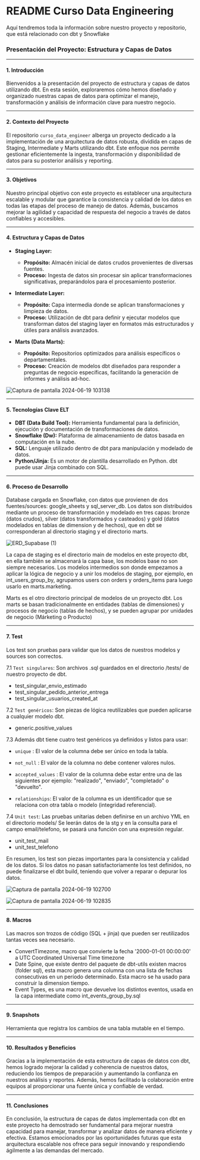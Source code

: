 # README Curso Data Engineering
Aquí tendremos toda la información sobre nuestro proyecto y repositorio, que está relacionado con dbt y Snowflake

### Presentación del Proyecto: Estructura y Capas de Datos

---

#### 1. Introducción

Bienvenidos a la presentación del proyecto de estructura y capas de datos utilizando dbt. En esta sesión, exploraremos cómo hemos diseñado y organizado nuestras capas de datos para optimizar el manejo, transformación y análisis de información clave para nuestro negocio.

---

#### 2. Contexto del Proyecto

El repositorio `curso_data_engineer` alberga un proyecto dedicado a la implementación de una arquitectura de datos robusta, dividida en capas de Staging, Intermediate y Marts utilizando dbt. Este enfoque nos permite gestionar eficientemente la ingesta, transformación y disponibilidad de datos para su posterior análisis y reporting.

---

#### 3. Objetivos

Nuestro principal objetivo con este proyecto es establecer una arquitectura escalable y modular que garantice la consistencia y calidad de los datos en todas las etapas del proceso de manejo de datos. Además, buscamos mejorar la agilidad y capacidad de respuesta del negocio a través de datos confiables y accesibles.

---

#### 4. Estructura y Capas de Datos

- **Staging Layer:**
  - **Propósito:** Almacén inicial de datos crudos provenientes de diversas fuentes.
  - **Proceso:** Ingesta de datos sin procesar sin aplicar transformaciones significativas, preparándolos para el procesamiento posterior.
  
- **Intermediate Layer:**
  - **Propósito:** Capa intermedia donde se aplican transformaciones y limpieza de datos.
  - **Proceso:** Utilización de dbt para definir y ejecutar modelos que transforman datos del staging layer en formatos más estructurados y útiles para análisis avanzados.
  
- **Marts (Data Marts):**
  - **Propósito:** Repositorios optimizados para análisis específicos o departamentales.
  - **Proceso:** Creación de modelos dbt diseñados para responder a preguntas de negocio específicas, facilitando la generación de informes y análisis ad-hoc.

![Captura de pantalla 2024-06-19 103138](https://github.com/cristinamls/curso_data_engineer/assets/170645478/676c2e9d-e2c9-4e4d-9b4e-57ecc031f2f0)

---

#### 5. Tecnologías Clave ELT

- **DBT (Data Build Tool):** Herramienta fundamental para la definición, ejecución y documentación de transformaciones de datos.
- **Snowflake (Dw):** Plataforma de almacenamiento de datos basada en computación en la nube.
- **SQL:** Lenguaje utilizado dentro de dbt para manipulación y modelado de datos.
- **Python/Jinja:** Es un motor de plantilla desarrollado en Python. dbt puede usar Jinja combinado con SQL.

---

#### 6. Proceso de Desarrollo

Database cargada en Snowflake, con datos que provienen de dos fuentes/sources: google_sheets y sql_server_db. 
Los datos son distribuidos mediante un proceso de transformación y modelado en tres capas: bronze (datos crudos), silver (datos transformados y casteados) y gold (datos modelados en tablas de dimension y de hechos), que en dbt se corresponderan al directorio staging y el directorio marts. 

![ERD_Supabase (1)](https://github.com/cristinamls/curso_data_engineer/assets/170645478/caf0ba6c-db70-4732-8fa8-62beb36c4931)

La capa de staging es el directorio main de modelos en este proyecto dbt, en ella también se almacenará la capa base, los modelos base no son siempre necesarios.
Los modelos intermedios son donde empezamos a aplicar la lógica de negocio y a unir los modelos de staging, por ejemplo, en int_users_group_by, agrupamos users con orders y orders_items para luego usarlo en marts.marketing.
 
Marts es el otro directorio principal de modelos de un proyecto dbt. Los marts se basan tradicionalmente en entidades (tablas de dimensiones) y procesos de negocio (tablas de hechos), y se pueden agrupar por unidades de negocio (Márketing o Producto)

---

#### 7. Test
Los test son pruebas para validar que los datos de nuestros modelos y sources son correctos.

7.1 `Test singulares`: Son archivos .sql guardados en el directorio /tests/ de nuestro proyecto de dbt.

- test_singular_envio_estimado
- test_singular_pedido_anterior_entrega
- test_singular_usuarios_created_at

7.2 `Test genéricos`: Son piezas de lógica reutilizables que pueden aplicarse a cualquier modelo dbt. 

- generic.positive_values

7.3 Además dbt tiene cuatro test genéricos ya definidos y listos para usar: 

- `unique` : El valor de la columna debe ser único en toda la tabla.

- `not_null` : El valor de la columna no debe contener valores nulos.

- `accepted_values` : El valor de la columna debe estar entre una de las siguientes por ejemplo: "realizado", "enviado", "completado" o "devuelto".

- `relationships`: El valor de la columna es un identificador que se relaciona con otra tabla o modelo (integridad referencial).
 

7.4 `Unit test`: Las pruebas unitarias deben definirse en un archivo YML en el directorio models/ Se leerán datos de la stg y en la consulta para el campo email/telefono, se pasará una función con una expresión regular.
- unit_test_mail
- unit_test_telefono

En resumen, los test son piezas importantes para la consistencia y calidad de los datos. Si los datos no pasan satisfactoriamente los test definidos, no puede finalizarse el dbt build, teniendo que volver a reparar o depurar los datos.

![Captura de pantalla 2024-06-19 102700](https://github.com/cristinamls/curso_data_engineer/assets/170645478/013116d9-b559-4304-9e01-93281c432aa6)

![Captura de pantalla 2024-06-19 102835](https://github.com/cristinamls/curso_data_engineer/assets/170645478/5440ba3c-f40f-479f-b225-ecb3c904d061)

---

#### 8. Macros
Las macros son trozos de código (SQL + jinja) que pueden ser reutilizados tantas veces sea necesario.

- ConvertTimezone, macro que convierte la fecha '2000-01-01 00:00:00' a UTC Coordinated Universal Time timezone
- Date Spine, que existe dentro del paquete de dbt-utils existen macros (folder sql), esta macro genera una columna con una lista de fechas consecutivas en un período determinado. Esta macro se ha usado para construir la dimension tiempo.
- Event Types, es una macro que devuelve los distintos eventos, usada en la capa intermediate como int_events_group_by.sql

---

#### 9. Snapshots

Herramienta que registra los cambios de una tabla mutable en el tiempo.



---

#### 10. Resultados y Beneficios

Gracias a la implementación de esta estructura de capas de datos con dbt, hemos logrado mejorar la calidad y coherencia de nuestros datos, reduciendo los tiempos de preparación y aumentando la confianza en nuestros análisis y reportes. Además, hemos facilitado la colaboración entre equipos al proporcionar una fuente única y confiable de verdad.

---

#### 11. Conclusiones

En conclusión, la estructura de capas de datos implementada con dbt en este proyecto ha demostrado ser fundamental para mejorar nuestra capacidad para manejar, transformar y analizar datos de manera eficiente y efectiva. Estamos emocionados por las oportunidades futuras que esta arquitectura escalable nos ofrece para seguir innovando y respondiendo ágilmente a las demandas del mercado.


